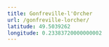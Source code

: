 ```yaml
---
title: Gonfreville-l'Orcher
url: /gonfreville-lorcher/
latitude: 49.5039262
longitude: 0.23383720000000002
---
```

